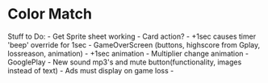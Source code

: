 Color Match
=======
Stuff to Do:
	- Get Sprite sheet working
	- Card action? 
	- +1sec causes timer 'beep' override for 1sec
	- GameOverScreen (buttons, highscore from Gplay, lossreason,  animation)
	- +1sec animation
	- Multiplier change animation
	- GooglePlay
	- New sound mp3's and mute button(functionality, images instead of text)
	- Ads must display on game loss
	- 
	